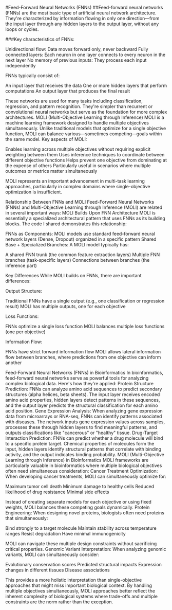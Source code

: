 #Feed-Forward Neural Networks (FNNs)
##Feed-forward neural networks (FNNs) are the most basic type of artificial neural network architecture. They're characterized by information flowing in only one direction—from the input layer through any hidden layers to the output layer, without any loops or cycles.

###Key characteristics of FNNs:

Unidirectional flow: Data moves forward only, never backward
Fully connected layers: Each neuron in one layer connects to every neuron in the next layer
No memory of previous inputs: They process each input independently

FNNs typically consist of:

An input layer that receives the data
One or more hidden layers that perform computations
An output layer that produces the final result

These networks are used for many tasks including classification, regression, and pattern recognition. They're simpler than recurrent or convolutional neural networks but serve as the foundation for more complex architectures.
MOLI (Multi-Objective Learning through Inference)
MOLI is a machine learning framework designed to handle multiple objectives simultaneously. Unlike traditional models that optimize for a single objective function, MOLI can balance various—sometimes competing—goals within the same model.
Key aspects of MOLI:

Enables learning across multiple objectives without requiring explicit weighting between them
Uses inference techniques to coordinate between different objective functions
Helps prevent one objective from dominating at the expense of others
Particularly useful in scenarios where multiple outcomes or metrics matter simultaneously

MOLI represents an important advancement in multi-task learning approaches, particularly in complex domains where single-objective optimization is insufficient.

Relationship Between FNNs and MOLI
Feed-Forward Neural Networks (FNNs) and Multi-Objective Learning through Inference (MOLI) are related in several important ways:
MOLI Builds Upon FNN Architecture
MOLI is essentially a specialized architectural pattern that uses FNNs as its building blocks. The code I shared demonstrates this relationship:

FNNs as Components: MOLI models use standard feed-forward neural network layers (Dense, Dropout) organized in a specific pattern
Shared Base + Specialized Branches: A MOLI model typically has:

A shared FNN trunk (the common feature extraction layers)
Multiple FNN branches (task-specific layers)
Connections between branches (the inference part)



Key Differences
While MOLI builds on FNNs, there are important differences:

Output Structure:

Traditional FNNs have a single output (e.g., one classification or regression result)
MOLI has multiple outputs, one for each objective


Loss Functions:

FNNs optimize a single loss function
MOLI balances multiple loss functions (one per objective)


Information Flow:

FNNs have strict forward information flow
MOLI allows lateral information flow between branches, where predictions from one objective can inform another


Feed-Forward Neural Networks (FNNs) in Bioinformatics
In bioinformatics, feed-forward neural networks serve as powerful tools for analyzing complex biological data. Here's how they're applied:
Protein Structure Prediction:
FNNs can analyze amino acid sequences to predict secondary structures (alpha helices, beta sheets). The input layer receives encoded amino acid properties, hidden layers detect patterns in these sequences, and the output layer predicts the structural classification for each amino acid position.
Gene Expression Analysis:
When analyzing gene expression data from microarrays or RNA-seq, FNNs can identify patterns associated with diseases. The network inputs gene expression values across samples, processes these through hidden layers to find meaningful patterns, and outputs classifications like "cancerous" or "healthy" tissue.
Drug-Target Interaction Prediction:
FNNs can predict whether a drug molecule will bind to a specific protein target. Chemical properties of molecules form the input, hidden layers identify structural patterns that correlate with binding activity, and the output indicates binding probability.
MOLI (Multi-Objective Learning through Inference) in Bioinformatics
MOLI frameworks are particularly valuable in bioinformatics where multiple biological objectives often need simultaneous consideration:
Cancer Treatment Optimization:
When developing cancer treatments, MOLI can simultaneously optimize for:

Maximum tumor cell death
Minimum damage to healthy cells
Reduced likelihood of drug resistance
Minimal side effects

Instead of creating separate models for each objective or using fixed weights, MOLI balances these competing goals dynamically.
Protein Engineering:
When designing novel proteins, biologists often need proteins that simultaneously:

Bind strongly to a target molecule
Maintain stability across temperature ranges
Resist degradation
Have minimal immunogenicity

MOLI can navigate these multiple design constraints without sacrificing critical properties.
Genomic Variant Interpretation:
When analyzing genomic variants, MOLI can simultaneously consider:

Evolutionary conservation scores
Predicted structural impacts
Expression changes in different tissues
Disease associations

This provides a more holistic interpretation than single-objective approaches that might miss important biological context.
By handling multiple objectives simultaneously, MOLI approaches better reflect the inherent complexity of biological systems where trade-offs and multiple constraints are the norm rather than the exception.

